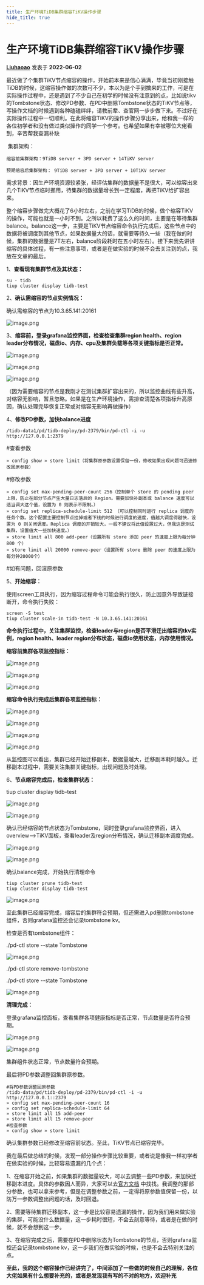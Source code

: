 ```yaml
---
title: 生产环境TiDB集群缩容TiKV操作步骤
hide_title: true
---
```


# 生产环境TiDB集群缩容TiKV操作步骤

**[Liuhaoao](https://tidb.net/u/Liuhaoao/answer)** 发表于  **2022-06-02**

​        最近做了个集群TiKV节点缩容的操作，开始前本来是信心满满，毕竟当初刚接触TiDB的时候，这缩容操作做的次数可不少，本以为是个手到擒来的工作，可是在实际操作过程中，还是遇到了不少自己在初学的时候没有注意到的点，比如说tikv的Tombstone状态、修改PD参数、在PD中删除Tombstone状态的TiKV节点等，写操作文档的时候遇到各种磕磕绊绊，请教前辈、查官网一步步做下来。不过好在实际操作过程中一切顺利。在此将缩容TiKV的操作步骤分享出来，给和我一样的各位初学者和没有做过类似操作的同学一个参考。也希望如果有幸被哪位大佬看到，辛苦帮我查漏补缺

​        集群架构：

​        `缩容前集群架构：9TiDB server + 3PD server + 14TiKV server`

​        `预期缩容后集群架构： 9TiDB server + 3PD server + 10TiKV server`

​        需求背景：因生产环境资源较紧张，经评估集群的数据量不是很大，可以缩容出来几个TiKV节点临时挪用，待集群的数据量增长到一定程度，再把TiKV给扩容出来。

​        整个缩容步骤做完大概花了6小时左右，之前在学习TiDB的时候，做个缩容TiKV的操作，可能也就是一小时不到。之所以耗费了这么久的时间，主要是在等待集群balance。balance这一步，主要是TiKV节点缩容命令执行完成后，这些节点中的数据将被调度到其他节点，如果数据量大的话，就需要等待久一些（我在做的时候，集群的数据量是7T左右，balance阶段耗时在五小时左右）。接下来我先讲讲缩容的具体过程，有一些注意事项，或者是在做实验的时候不会去关注到的点，我放在文章的最后。

1、**查看现有集群节点及其状态：**

```
su - tidb
tiup cluster display tidb-test
```

2、**确认需缩容的节点实例情况：**

确认需缩容的节点为10.3.65.141:20161

![image.png](https://tidb-blog.oss-cn-beijing.aliyuncs.com/media/image-1654076477802.png)

3、**缩容前，登录grafana监控界面，检查检查集群region health、region leader分布情况，磁盘io、内存、cpu及集群负载等各项关键指标是否正常。**

![image.png](https://tidb-blog.oss-cn-beijing.aliyuncs.com/media/image-1654082230594.png)

![image.png](https://tidb-blog.oss-cn-beijing.aliyuncs.com/media/image-1654076055223.png)

![image.png](https://tidb-blog.oss-cn-beijing.aliyuncs.com/media/image-1654076128292.png)

（因为需要缩容的节点是我刚才在测试集群扩容出来的，所以监控曲线有些升高，对缩容无影响，暂且忽略。如果是在生产环境操作，需排查清楚各项指标升高原因，确认处理完毕恢复正常或对缩容无影响再做操作）

4、**修改PD参数，加快balance进度**

```
/tidb-data1/pd/tidb-deploy/pd-2379/bin/pd-ctl -i -u http://127.0.0.1:2379
```

\#查看参数

```
» config show » store limit（将集群原参数设置保留一份，修改如果出现问题可迅速修改回原参数）
```

\#修改参数

```
» config set max-pending-peer-count 256（控制单个 store 的 pending peer 上限，防止在部分节点产生大量日志落后的 Region。需要加快补副本或 balance 速度可以适当调大这个值，设置为 0 则表示不限制。）
» config set replica-schedule-limit 512 （可以控制同时进行 replica 调度的任务个数。这个配置主要控制节点挂掉或者下线的时候进行调度的速度，值越大调度得越快，设置为 0 则关闭调度。Replica 调度的开销较大，一般不建议将此值设置过大，但我这是测试集群，设置值大一些加快速度。）
» store limit all 800 add-peer（设置所有 store 添加 peer 的速度上限为每分钟 800 个）
» store limit all 20000 remove-peer（设置所有 store 删除 peer 的速度上限为每分钟20000个）
```

\#如有问题，回滚原参数

5、**开始缩容：**

使用screen工具执行，因为缩容过程命令可能会执行很久，防止因意外导致链接断开，命令执行失败：

```
screen -S test
tiup cluster scale-in tidb-test -N 10.3.65.141:20161
```

**命令执行过程中，关注集群监控，检查leader与region是否平滑迁出缩容的tkv实例，region health、leader region分布状态，磁盘io使用状态，内存使用情况。**

**缩容前集群各项监控指标：**

![image.png](https://tidb-blog.oss-cn-beijing.aliyuncs.com/media/image-1654076294243.png)

![image.png](https://tidb-blog.oss-cn-beijing.aliyuncs.com/media/image-1654082995001.png)

![image.png](https://tidb-blog.oss-cn-beijing.aliyuncs.com/media/image-1654083021614.png)

**缩容命令执行完成后集群各项监控指标：**

![image.png](https://tidb-blog.oss-cn-beijing.aliyuncs.com/media/image-1654083067038.png)

![image.png](https://tidb-blog.oss-cn-beijing.aliyuncs.com/media/image-1654083093851.png)

![image.png](https://tidb-blog.oss-cn-beijing.aliyuncs.com/media/image-1654083131451.png)

![image.png](https://tidb-blog.oss-cn-beijing.aliyuncs.com/media/image-1654076728952.png)

从监控图可以看出，集群已经开始迁移副本，数据量越大，迁移副本耗时越久。迁移副本过程中，需要关注集群关键指标，出现问题及时处理。

6、**节点缩容完成后，检查集群状态：**

tiup cluster display tidb-test

![image.png](https://tidb-blog.oss-cn-beijing.aliyuncs.com/media/image-1654078781854.png)

![image.png](https://tidb-blog.oss-cn-beijing.aliyuncs.com/media/image-1654079050028.png)

确认已经缩容的节点状态为Tombstone，同时登录grafana监控界面，进入overview-->TiKV面板，查看leader及region分布情况，确认迁移副本调度完成。

![image.png](https://tidb-blog.oss-cn-beijing.aliyuncs.com/media/image-1654078960828.png)

![image.png](https://tidb-blog.oss-cn-beijing.aliyuncs.com/media/image-1654079290775.png)

确认balance完成，开始执行清理命令

```
tiup cluster prune tidb-test
tiup cluster display tidb-test
```

![image.png](https://tidb-blog.oss-cn-beijing.aliyuncs.com/media/image-1654079788523.png)

至此集群已经缩容完成，缩容后的集群符合预期，但还需进入pd删除tombstone组件，否则grafana监控还会记录tombstone kv。

检查是否有tombstone组件：

./pd-ctl store --state Tombstone

![image.png](https://tidb-blog.oss-cn-beijing.aliyuncs.com/media/image-1654080258289.png)

./pd-ctl store remove-tombstone

./pd-ctl store --state Tombstone

![image.png](https://tidb-blog.oss-cn-beijing.aliyuncs.com/media/image-1654080318563.png)

**清理完成：**

登录grafana监控面板，查看集群各项健康指标是否正常，节点数量是否符合预期。

![image.png](https://tidb-blog.oss-cn-beijing.aliyuncs.com/media/image-1654080612458.png)

![image.png](https://tidb-blog.oss-cn-beijing.aliyuncs.com/media/image-1654080456661.png)

集群组件状态正常，节点数量符合预期。



最后将PD参数调整回集群原参数。

```
#将PD参数调整回原参数
/tidb-data/pd/tidb-deploy/pd-2379/bin/pd-ctl -i -u http://127.0.0.1::2379
» config set max-pending-peer-count 16
» config set replica-schedule-limit 64
» store limit all 15 add-peer
» store limit all 15 remove-peer
#检查参数
» config show » store limit
```

确认集群参数已经修改至缩容前状态。至此，TiKV节点已缩容完毕。



​        我在最后做总结的时候，发现一部分操作步骤比较重要，或者说是像我一样初学者在做实验的时候，比较容易遗漏的几个点：

​        1、在缩容开始之前，如果集群的数据量较大，可以去调整一些PD参数，来加快迁移副本进度。具体的参数因人而异，大家可以去[官方文档](https://docs.pingcap.com/zh/tidb/stable/pd-control#config-show--set-option-value--placement-rules) 中找找。我调整的那部分参数，也可以拿来参考，但是在调整参数之前，一定得将原参数值保留一份，以防万一参数调整出问题的话，及时回退。

​        2、需要等待集群迁移副本，这一步是比较容易遗漏的操作，因为我们用来做实验的集群，可能没什么数据量，这一步耗时很短，不会去刻意等待，或者是在做的时候，就不会想到这一步。

​        3、在缩容完成之后，需要在PD中删除状态为Tombstone的节点，否则grafana监控还会记录tombstone kv，这一步我们在做实验的时候，也是不会去特别关注的点。



**至此，我的这个缩容操作已经讲完了，中间添加了一些做的时候自己的理解，各位大佬如果有什么想要补充的，或者是发现我有写的不对的地方，欢迎补充**